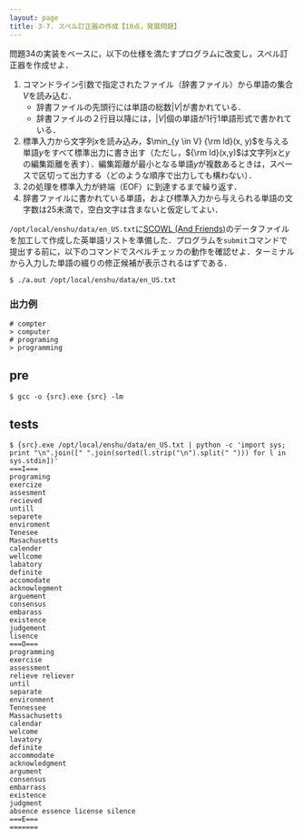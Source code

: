 ```yaml
---
layout: page
title: 3-7. スペル訂正器の作成【10点，発展問題】
---
```


問題34の実装をベースに，以下の仕様を満たすプログラムに改変し，スペル訂正器を作成せよ．

1. コマンドライン引数で指定されたファイル（辞書ファイル）から単語の集合$V$を読み込む．
    + 辞書ファイルの先頭行には単語の総数$|V|$が書かれている．
    + 辞書ファイルの２行目以降には，$|V|$個の単語が1行1単語形式で書かれている．
2. 標準入力から文字列$x$を読み込み，$\min_{y \in V} {\rm ld}(x, y)$を与える単語$y$をすべて標準出力に書き出す（ただし，${\rm ld}(x,y)$は文字列$x$と$y$の編集距離を表す）．編集距離が最小となる単語$y$が複数あるときは，スペースで区切って出力する（どのような順序で出力しても構わない）．
3. 2の処理を標準入力が終端（EOF）に到達するまで繰り返す．
4. 辞書ファイルに書かれている単語，および標準入力から与えられる単語の文字数は25未満で，空白文字は含まないと仮定してよい．

`/opt/local/enshu/data/en_US.txt`に[SCOWL (And Friends)](http://wordlist.aspell.net/)のデータファイルを加工して作成した英単語リストを準備した．プログラムを`submit`コマンドで提出する前に，以下のコマンドでスペルチェッカの動作を確認せよ．ターミナルから入力した単語の綴りの修正候補が表示されるはずである．

```
$ ./a.out /opt/local/enshu/data/en_US.txt
```

### 出力例
```
# compter
> computer
# programing
> programming
```

## pre
```
$ gcc -o {src}.exe {src} -lm
```

## tests
```
$ {src}.exe /opt/local/enshu/data/en_US.txt | python -c 'import sys; print "\n".join([" ".join(sorted(l.strip("\n").split(" "))) for l in sys.stdin])'
===I===
programing
exercize
assesment
recieved
untill
separete
enviroment
Tenesee
Masachusetts
calender
wellcome
labatory
definite
accomodate
acknowlegment
arguement
consensus
embarass
existence
judgement
lisence
===O===
programming
exercise
assessment
relieve reliever
until
separate
environment
Tennessee
Massachusetts
calendar
welcome
lavatory
definite
accommodate
acknowledgment
argument
consensus
embarrass
existence
judgment
absence essence license silence
===E===
=======

